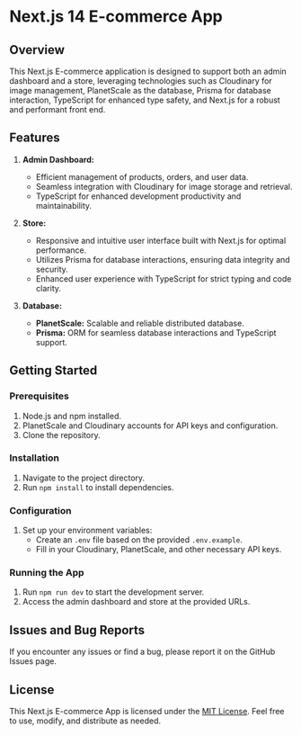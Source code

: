 # Next.js 14 E-commerce App

## Overview
This Next.js E-commerce application is designed to support both an admin dashboard and a store, leveraging technologies such as Cloudinary for image management, PlanetScale as the database, Prisma for database interaction, TypeScript for enhanced type safety, and Next.js for a robust and performant front end.

## Features

1. **Admin Dashboard:**
   - Efficient management of products, orders, and user data.
   - Seamless integration with Cloudinary for image storage and retrieval.
   - TypeScript for enhanced development productivity and maintainability.

2. **Store:**
   - Responsive and intuitive user interface built with Next.js for optimal performance.
   - Utilizes Prisma for database interactions, ensuring data integrity and security.
   - Enhanced user experience with TypeScript for strict typing and code clarity.

3. **Database:**
   - **PlanetScale:** Scalable and reliable distributed database.
   - **Prisma:** ORM for seamless database interactions and TypeScript support.

## Getting Started

### Prerequisites
1. Node.js and npm installed.
2. PlanetScale and Cloudinary accounts for API keys and configuration.
3. Clone the repository.

### Installation

1. Navigate to the project directory.
2. Run `npm install` to install dependencies.

### Configuration

1. Set up your environment variables:
   - Create an `.env` file based on the provided `.env.example`.
   - Fill in your Cloudinary, PlanetScale, and other necessary API keys.

### Running the App

1. Run `npm run dev` to start the development server.
2. Access the admin dashboard and store at the provided URLs.

## Issues and Bug Reports

If you encounter any issues or find a bug, please report it on the GitHub Issues page.

## License

This Next.js E-commerce App is licensed under the [MIT License](LICENSE). Feel free to use, modify, and distribute as needed.
